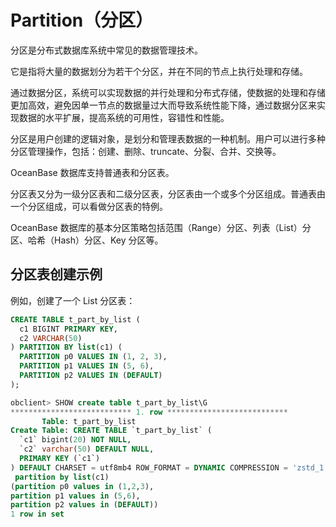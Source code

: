 # Partition（分区）

分区是分布式数据库系统中常见的数据管理技术。

它是指将大量的数据划分为若干个分区，并在不同的节点上执行处理和存储。

通过数据分区，系统可以实现数据的并行处理和分布式存储，使数据的处理和存储更加高效，避免因单一节点的数据量过大而导致系统性能下降，通过数据分区来实现数据的水平扩展，提高系统的可用性，容错性和性能。

分区是用户创建的逻辑对象，是划分和管理表数据的一种机制。用户可以进行多种分区管理操作，包括：创建、删除、truncate、分裂、合并、交换等。

OceanBase 数据库支持普通表和分区表。

分区表又分为一级分区表和二级分区表，分区表由一个或多个分区组成。普通表由一个分区组成，可以看做分区表的特例。

OceanBase 数据库的基本分区策略包括范围（Range）分区、列表（List）分区、哈希（Hash）分区、Key 分区等。

## 分区表创建示例

例如，创建了一个 List 分区表：

```sql
CREATE TABLE t_part_by_list (
  c1 BIGINT PRIMARY KEY,
  c2 VARCHAR(50)
) PARTITION BY list(c1) (
  PARTITION p0 VALUES IN (1, 2, 3),
  PARTITION p1 VALUES IN (5, 6),
  PARTITION p2 VALUES IN (DEFAULT)
);

obclient> SHOW create table t_part_by_list\G
*************************** 1. row ***************************
       Table: t_part_by_list
Create Table: CREATE TABLE `t_part_by_list` (
  `c1` bigint(20) NOT NULL,
  `c2` varchar(50) DEFAULT NULL,
  PRIMARY KEY (`c1`)
) DEFAULT CHARSET = utf8mb4 ROW_FORMAT = DYNAMIC COMPRESSION = 'zstd_1.3.8' REPLICA_NUM = 1 BLOCK_SIZE = 16384 USE_BLOOM_FILTER = FALSE TABLET_SIZE = 134217728 PCTFREE = 0
 partition by list(c1)
(partition p0 values in (1,2,3),
partition p1 values in (5,6),
partition p2 values in (DEFAULT))
1 row in set
```
